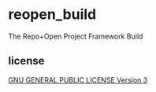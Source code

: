 reopen_build
============

The Repo+Open Project Framework Build

license
-------

[GNU GENERAL PUBLIC LICENSE Version 3](http://www.gnu.org/licenses/gpl-3.0-standalone.html)
